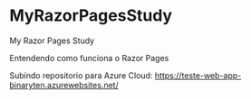 # MyRazorPagesStudy
 My Razor Pages Study

Entendendo como funciona o Razor Pages 

Subindo repositorio para Azure Cloud: https://teste-web-app-binaryten.azurewebsites.net/
